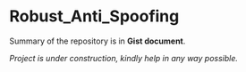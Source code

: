 # Robust_Anti_Spoofing

Summary of the repository is in **Gist document**.

*Project is under construction, kindly help in any way possible.*

